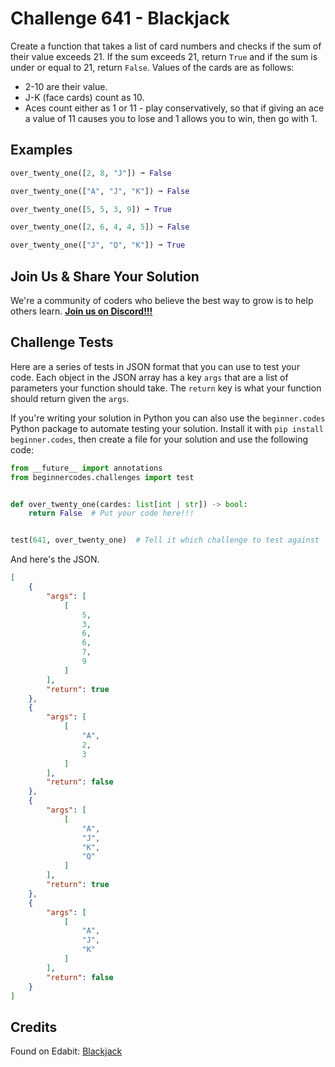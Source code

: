 # Challenge 641 - Blackjack

Create a function that takes a list of card numbers and checks if the sum of their value exceeds 21. If the sum exceeds 21, return `True` and if the sum is under or equal to 21, return `False`. Values of the cards are as follows:

- 2-10 are their value.
- J-K (face cards) count as 10.
- Aces count either as 1 or 11 - play conservatively, so that if giving an ace a value of 11 causes you to lose and 1 allows you to win, then go with 1.

## Examples
```python
over_twenty_one([2, 8, "J"]) ➞ False

over_twenty_one(["A", "J", "K"]) ➞ False

over_twenty_one([5, 5, 3, 9]) ➞ True

over_twenty_one([2, 6, 4, 4, 5]) ➞ False

over_twenty_one(["J", "Q", "K"]) ➞ True
```
## Join Us & Share Your Solution

We're a community of coders who believe the best way to grow is to help others learn. **[Join us on Discord!!!](https://discord.gg/sfHykntuGy)**

## Challenge Tests

Here are a series of tests in JSON format that you can use to test your code. Each object in the JSON array has a key `args` that are a list of parameters your function should take. The `return` key is what your function should return given the `args`. 

If you're writing your solution in Python you can also use the `beginner.codes` Python package to automate testing your solution. Install it with `pip install beginner.codes`, then create a file for your solution and use the following code:
```python
from __future__ import annotations
from beginnercodes.challenges import test


def over_twenty_one(cardes: list[int | str]) -> bool:
    return False  # Put your code here!!!


test(641, over_twenty_one)  # Tell it which challenge to test against
```
And here's the JSON.
```json
[
    {
        "args": [
            [
                5,
                3,
                6,
                6,
                7,
                9
            ]
        ],
        "return": true
    },
    {
        "args": [
            [
                "A",
                2,
                3
            ]
        ],
        "return": false
    },
    {
        "args": [
            [
                "A",
                "J",
                "K",
                "Q"
            ]
        ],
        "return": true
    },
    {
        "args": [
            [
                "A",
                "J",
                "K"
            ]
        ],
        "return": false
    }
]
```
## Credits

Found on Edabit: [Blackjack](https://edabit.com/challenge/d4YpsSWkDvgefxBc4)
